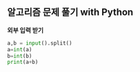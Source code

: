 ## 알고리즘 문제 풀기 with Python 

**외부 입력 받기**

```python
a,b = input().split() 
a=int(a) 
b=int(b) 
print(a+b)
```



